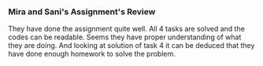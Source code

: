 ﻿### Mira and Sani's Assignment's Review

They have done the assignment quite well. All 4 tasks are solved and the codes can be readable. Seems they have proper understanding of what they are doing. And looking at solution of task 4 it can be deduced that they have done enough homework to solve the problem. 
